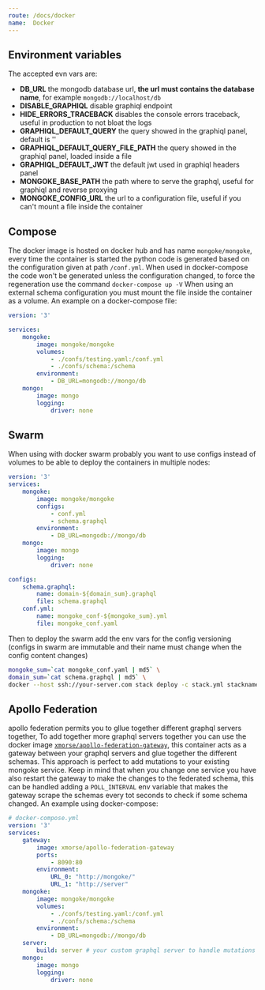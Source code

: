 ```yaml
---
route: /docs/docker
name:  Docker
---
```


## Environment variables
The accepted evn vars are:
- **DB_URL** the mongodb database url, **the url must contains the database name**, for example `mongodb://localhost/db`
- **DISABLE_GRAPHIQL** disable graphiql endpoint
- **HIDE_ERRORS_TRACEBACK** disables the console errors traceback, useful in production to not bloat the logs
- **GRAPHIQL_DEFAULT_QUERY** the query showed in the graphiql panel, default is ''
- **GRAPHIQL_DEFAULT_QUERY_FILE_PATH** the query showed in the graphiql panel, loaded inside a file
- **GRAPHIQL_DEFAULT_JWT** the default jwt used in graphiql headers panel
- **MONGOKE_BASE_PATH** the path where to serve the graphql, useful for graphiql and reverse proxying
- **MONGOKE_CONFIG_URL** the url to a configuration file, useful if you can't mount a file inside the container

## Compose
The docker image is hosted on docker hub and has name `mongoke/mongoke`, every time the container is started the python code is generated based on the configuration given at path `/conf.yml`.
When used in docker-compose the code won't be generated unless the configuration changed, to force the regeneration use the command `docker-compose up -V`
When using an external schema configuration you must mount the file inside the container as a volume.
An example on a docker-compose file:
```yml
version: '3'

services:
    mongoke:
        image: mongoke/mongoke
        volumes: 
            - ./confs/testing.yaml:/conf.yml
            - ./confs/schema:/schema
        environment: 
            - DB_URL=mongodb://mongo/db
    mongo:
        image: mongo
        logging: 
            driver: none
```

## Swarm
When using with docker swarm probably you want to use configs instead of volumes to be able to deploy the containers in multiple nodes:
```yml
version: '3'
services:
    mongoke:
        image: mongoke/mongoke
        configs:
            - conf.yml
            - schema.graphql
        environment: 
            - DB_URL=mongodb://mongo/db
    mongo:
        image: mongo
        logging: 
            driver: none

configs:
    schema.graphql:
        name: domain-${domain_sum}.graphql
        file: schema.graphql
    conf.yml:
        name: mongoke_conf-${mongoke_sum}.yml
        file: mongoke_conf.yaml
```
Then to deploy the swarm add the env vars for the config versioning (configs in swarm are immutable and their name must change when the config content changes)
```sh
mongoke_sum=`cat mongoke_conf.yaml | md5` \
domain_sum=`cat schema.graphql | md5` \
docker --host ssh://your-server.com stack deploy -c stack.yml stackname
```

## Apollo Federation
apollo federation permits you to gllue together different graphql servers together,
To add together more graphql servers together you can use the docker image [`xmorse/apollo-federation-gateway`](https://github.com/remorses/apollo-federation-gateway), this container acts as a gateway between your graphql servers and glue together the different schemas.
This approach is perfect to add mutations to your existing mongoke service.
Keep in mind that when you change one service you have also restart the gateway to make the changes to the federated schema, this can be handled adding a `POLL_INTERVAL` env variable that makes the gateway scrape the schemas every tot seconds to check if some schema changed.
An example using docker-compose:
```yml
# docker-compose.yml
version: '3'
services:
    gateway:
        image: xmorse/apollo-federation-gateway
        ports:
            - 8090:80
        environment:
            URL_0: "http://mongoke/"
            URL_1: "http://server"
    mongoke:
        image: mongoke/mongoke
        volumes: 
            - ./confs/testing.yaml:/conf.yml
            - ./confs/schema:/schema
        environment: 
            - DB_URL=mongodb://mongo/db
    server:
        build: server # your custom graphql server to handle mutations and stuff
    mongo:
        image: mongo
        logging: 
            driver: none
```


